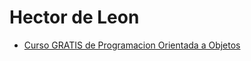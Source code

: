 # Hector de Leon

- [Curso GRATIS de Programacion Orientada a Objetos](https://www.youtube.com/watch?v=fgLSzqtACwI)